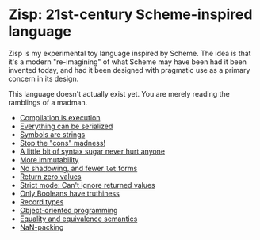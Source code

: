 # Zisp: 21st-century Scheme-inspired language

Zisp is my experimental toy language inspired by Scheme.  The idea is
that it's a modern "re-imagining" of what Scheme may have been had it
been invented today, and had it been designed with pragmatic use as a
primary concern in its design.

This language doesn't actually exist yet.  You are merely reading the
ramblings of a madman.

* [Compilation is execution](notes/compilation.html)
* [Everything can be serialized](notes/serialize.html)
* [Symbols are strings](notes/symbols.html)
* [Stop the "cons" madness!](notes/cons.html)
* [A little bit of syntax sugar never hurt anyone](notes/sugar.html)
* [More immutability](notes/immutable.html)
* [No shadowing, and fewer `let` forms](notes/let.html)
* [Return zero values](notes/zero-values.html)
* [Strict mode: Can't ignore returned values](notes/strict-mode.html)
* [Only Booleans have truthiness](notes/booleans.html)
* [Record types](notes/records.html)
* [Object-oriented programming](notes/oop.html)
* [Equality and equivalence semantics](notes/equal.html)
* [NaN-packing](notes/nan.html)
